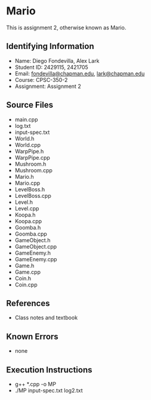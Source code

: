 # Mario

This is assignment 2, otherwise known as Mario.

## Identifying Information

* Name: Diego Fondevilla, Alex Lark
* Student ID: 2429115, 2421705
* Email: fondevilla@chapman.edu, lark@chapman.edu
* Course: CPSC-350-2
* Assignment: Assignment 2

## Source Files

* main.cpp
* log.txt
* input-spec.txt
* World.h
* World.cpp
* WarpPipe.h
* WarpPipe.cpp
* Mushroom.h
* Mushroom.cpp
* Mario.h
* Mario.cpp
* LevelBoss.h
* LevelBoss.cpp
* Level.h
* Level.cpp
* Koopa.h
* Koopa.cpp
* Goomba.h
* Goomba.cpp
* GameObject.h
* GameObject.cpp
* GameEnemy.h
* GameEnemy.cpp
* Game.h
* Game.cpp
* Coin.h
* Coin.cpp

## References

* Class notes and textbook

## Known Errors

* none

## Execution Instructions

* g++ *.cpp -o MP
* ./MP input-spec.txt log2.txt
